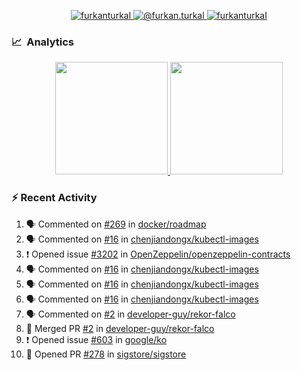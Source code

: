 <p align="center">
  <a href="https://linkedin.com/in/furkanturkal" target="blank">
    <img src="https://img.shields.io/badge/linkedin-%230077B5.svg?&style=for-the-badge&logo=linkedin&logoColor=white" alt="furkanturkal" />
  </a>
  <a href="https://medium.com/@furkan.turkal" target="blank">
    <img src="https://img.shields.io/badge/medium-%2312100E.svg?&style=for-the-badge&logo=medium&logoColor=white" alt="@furkan.turkal" />
  </a>
  <a href="https://twitter.com/furkanturkaI" target="blank">
    <img src="https://img.shields.io/badge/Twitter-1DA1F2?style=for-the-badge&logo=twitter&logoColor=white" alt="furkanturkaI" />
  </a>
</p>

### 📈 &nbsp;Analytics

<p align="center">
  <a href="https://coderstats.net/github/#Dentrax">
    <img height="180em" src="https://github-readme-stats-eight-theta.vercel.app/api?username=Dentrax&show_icons=true&theme=algolia&include_all_commits=true&count_private=true&line_height=26"/>
    <img height="180em" src="https://github-readme-stats-eight-theta.vercel.app/api/top-langs/?username=Dentrax&layout=compact&langs_count=8&theme=algolia&line_height=26"/>
  </a>
</p>

### :zap: Recent Activity

<!--START_SECTION:activity-->
1. 🗣 Commented on [#269](https://github.com/docker/roadmap/issues/269) in [docker/roadmap](https://github.com/docker/roadmap)
2. 🗣 Commented on [#16](https://github.com/chenjiandongx/kubectl-images/issues/16) in [chenjiandongx/kubectl-images](https://github.com/chenjiandongx/kubectl-images)
3. ❗️ Opened issue [#3202](https://github.com/OpenZeppelin/openzeppelin-contracts/issues/3202) in [OpenZeppelin/openzeppelin-contracts](https://github.com/OpenZeppelin/openzeppelin-contracts)
4. 🗣 Commented on [#16](https://github.com/chenjiandongx/kubectl-images/issues/16) in [chenjiandongx/kubectl-images](https://github.com/chenjiandongx/kubectl-images)
5. 🗣 Commented on [#16](https://github.com/chenjiandongx/kubectl-images/issues/16) in [chenjiandongx/kubectl-images](https://github.com/chenjiandongx/kubectl-images)
6. 🗣 Commented on [#16](https://github.com/chenjiandongx/kubectl-images/issues/16) in [chenjiandongx/kubectl-images](https://github.com/chenjiandongx/kubectl-images)
7. 🗣 Commented on [#2](https://github.com/developer-guy/rekor-falco/issues/2) in [developer-guy/rekor-falco](https://github.com/developer-guy/rekor-falco)
8. 🎉 Merged PR [#2](https://github.com/developer-guy/rekor-falco/pull/2) in [developer-guy/rekor-falco](https://github.com/developer-guy/rekor-falco)
9. ❗️ Opened issue [#603](https://github.com/google/ko/issues/603) in [google/ko](https://github.com/google/ko)
10. 💪 Opened PR [#278](https://github.com/sigstore/sigstore/pull/278) in [sigstore/sigstore](https://github.com/sigstore/sigstore)
<!--END_SECTION:activity-->
